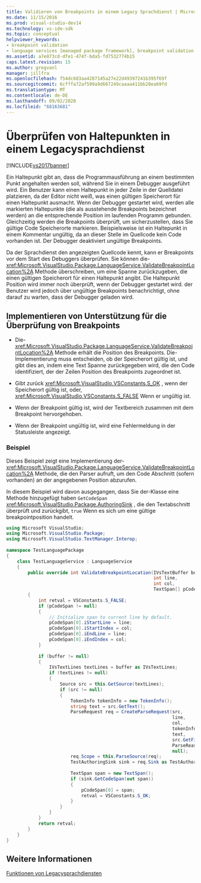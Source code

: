 ```yaml
---
title: Validieren von Breakpoints in einem Legacy Sprachdienst | Microsoft-Dokumentation
ms.date: 11/15/2016
ms.prod: visual-studio-dev14
ms.technology: vs-ide-sdk
ms.topic: conceptual
helpviewer_keywords:
- breakpoint validation
- language services [managed package framework], breakpoint validation
ms.assetid: a7e873cd-dfe1-474f-bda5-fd7532774b15
caps.latest.revision: 15
ms.author: gregvanl
manager: jillfra
ms.openlocfilehash: f54dc683aa4287145a27e22d49397241b395f69f
ms.sourcegitcommit: 6cfffa72af599a9d667249caaaa411bb28ea69fd
ms.translationtype: MT
ms.contentlocale: de-DE
ms.lasthandoff: 09/02/2020
ms.locfileid: "68163681"
---
```

# <a name="validating-breakpoints-in-a-legacy-language-service"></a>Überprüfen von Haltepunkten in einem Legacysprachdienst
[!INCLUDE[vs2017banner](../../includes/vs2017banner.md)]

Ein Haltepunkt gibt an, dass die Programmausführung an einem bestimmten Punkt angehalten werden soll, während Sie in einem Debugger ausgeführt wird. Ein Benutzer kann einen Haltepunkt in jeder Zeile in der Quelldatei platzieren, da der Editor nicht weiß, was einen gültigen Speicherort für einen Haltepunkt ausmacht. Wenn der Debugger gestartet wird, werden alle markierten Haltepunkte (die als ausstehende Breakpoints bezeichnet werden) an die entsprechende Position im laufenden Programm gebunden. Gleichzeitig werden die Breakpoints überprüft, um sicherzustellen, dass Sie gültige Code Speicherorte markieren. Beispielsweise ist ein Haltepunkt in einem Kommentar ungültig, da an dieser Stelle im Quellcode kein Code vorhanden ist. Der Debugger deaktiviert ungültige Breakpoints.  
  
 Da der Sprachdienst den angezeigten Quellcode kennt, kann er Breakpoints vor dem Start des Debuggers überprüfen. Sie können die- <xref:Microsoft.VisualStudio.Package.LanguageService.ValidateBreakpointLocation%2A> Methode überschreiben, um eine Spanne zurückzugeben, die einen gültigen Speicherort für einen Haltepunkt angibt. Die Haltepunkt Position wird immer noch überprüft, wenn der Debugger gestartet wird. der Benutzer wird jedoch über ungültige Breakpoints benachrichtigt, ohne darauf zu warten, dass der Debugger geladen wird.  
  
## <a name="implementing-support-for-validating-breakpoints"></a>Implementieren von Unterstützung für die Überprüfung von Breakpoints  
  
- Die- <xref:Microsoft.VisualStudio.Package.LanguageService.ValidateBreakpointLocation%2A> Methode erhält die Position des Breakpoints. Die-Implementierung muss entscheiden, ob der Speicherort gültig ist, und gibt dies an, indem eine Text Spanne zurückgegeben wird, die den Code identifiziert, der der Zeilen Position des Breakpoints zugeordnet ist.  
  
- Gibt zurück <xref:Microsoft.VisualStudio.VSConstants.S_OK> , wenn der Speicherort gültig ist, oder, <xref:Microsoft.VisualStudio.VSConstants.S_FALSE> Wenn er ungültig ist.  
  
- Wenn der Breakpoint gültig ist, wird der Textbereich zusammen mit dem Breakpoint hervorgehoben.  
  
- Wenn der Breakpoint ungültig ist, wird eine Fehlermeldung in der Statusleiste angezeigt.  
  
### <a name="example"></a>Beispiel  
 Dieses Beispiel zeigt eine Implementierung der- <xref:Microsoft.VisualStudio.Package.LanguageService.ValidateBreakpointLocation%2A> Methode, die den Parser aufruft, um den Code Abschnitt (sofern vorhanden) an der angegebenen Position abzurufen.  
  
 In diesem Beispiel wird davon ausgegangen, dass Sie der-Klasse eine Methode hinzugefügt haben `GetCodeSpan` <xref:Microsoft.VisualStudio.Package.AuthoringSink> , die den Textabschnitt überprüft und zurückgibt, `true` Wenn es sich um eine gültige breakpointposition handelt.  
  
```csharp  
using Microsoft VisualStudio;  
using Microsoft.VisualStudio.Package;  
using Microsoft.VisualStudio.TextManager.Interop;  
  
namespace TestLanguagePackage  
{  
    class TestLanguageService : LanguageService  
    {  
        public override int ValidateBreakpointLocation(IVsTextBuffer buffer,  
                                                       int line,  
                                                       int col,  
                                                       TextSpan[] pCodeSpan)  
        {  
            int retval = VSConstants.S_FALSE;  
            if (pCodeSpan != null)  
            {  
                // Initialize span to current line by default.  
                pCodeSpan[0].iStartLine = line;  
                pCodeSpan[0].iStartIndex = col;  
                pCodeSpan[0].iEndLine = line;  
                pCodeSpan[0].iEndIndex = col;  
            }  
  
            if (buffer != null)  
            {  
                IVsTextLines textLines = buffer as IVsTextLines;  
                if (textLines != null)  
                {  
                    Source src = this.GetSource(textLines);  
                    if (src != null)  
                    {  
                        TokenInfo tokenInfo = new TokenInfo();  
                        string text = src.GetText();  
                        ParseRequest req = CreateParseRequest(src,  
                                                              line,  
                                                              col,  
                                                              tokenInfo,  
                                                              text,  
                                                              src.GetFilePath(),  
                                                              ParseReason.CodeSpan,  
                                                              null);  
                        req.Scope = this.ParseSource(req);  
                        TestAuthoringSink sink = req.Sink as TestAuthoringSink;  
  
                        TextSpan span = new TextSpan();  
                        if (sink.GetCodeSpan(out span))  
                        {  
                            pCodeSpan[0] = span;  
                            retval = VSConstants.S_OK;  
                        }  
                    }  
                }  
            }  
            return retval;  
        }  
    }  
}  
```  
  
## <a name="see-also"></a>Weitere Informationen  
 [Funktionen von Legacysprachdiensten](../../extensibility/internals/legacy-language-service-features1.md)
